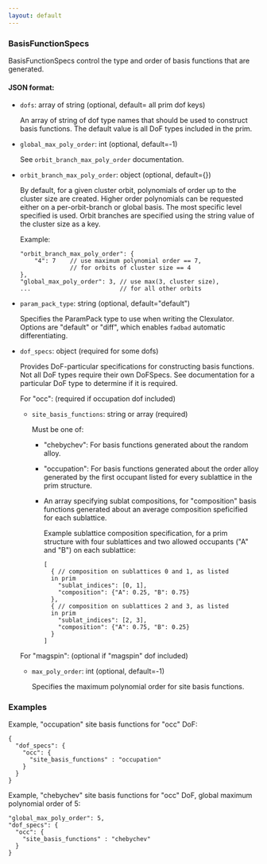 ```yaml
---
layout: default
---
```

### BasisFunctionSpecs

BasisFunctionSpecs control the type and order of basis functions that are generated.


#### JSON format:

- `dofs`: array of string (optional, default= all prim dof keys)

  An array of string of dof type names that should be used to construct basis functions. The default value is all DoF types included in the prim.

- `global_max_poly_order`: int (optional, default=-1)

  See `orbit_branch_max_poly_order` documentation.

- `orbit_branch_max_poly_order`: object (optional, default={})

  By default, for a given cluster orbit, polynomials of order up to the cluster size are created. Higher order polynomials can be requested either on a per-orbit-branch or global basis. The most specific level specified is used. Orbit branches are specified using the string value of the cluster size as a key.

  Example:

      "orbit_branch_max_poly_order": {
          "4": 7    // use maximum polynomial order == 7,
                    // for orbits of cluster size == 4
      },
      "global_max_poly_order": 3, // use max(3, cluster size),
      ...                         // for all other orbits

- `param_pack_type`: string (optional, default="default")

  Specifies the ParamPack type to use when writing the Clexulator. Options are "default" or "diff", which enables `fadbad` automatic differentiating.

- `dof_specs`: object (required for some dofs)

  Provides DoF-particular specifications for constructing basis functions. Not all DoF types require their own DoFSpecs. See documentation for a particular DoF type to determine if it is required.

    For "occ": (required if occupation dof included)

    - `site_basis_functions`: string or array (required)

      Must be one of:

      - "chebychev": For basis functions generated about the random alloy.
      - "occupation": For basis functions generated about the order alloy generated by the first occupant listed for every sublattice in the prim structure.
      - An array specifying sublat compositions, for "composition" basis functions generated about an average composition speficified for each sublattice.

        Example sublattice composition specification, for a prim structure with four sublattices and two allowed occupants ("A" and "B") on each sublattice:

            [
              { // composition on sublattices 0 and 1, as listed
              in prim
                "sublat_indices": [0, 1],
                "composition": {"A": 0.25, "B": 0.75}
              },
              { // composition on sublattices 2 and 3, as listed
              in prim
                "sublat_indices": [2, 3],
                "composition": {"A": 0.75, "B": 0.25}
              }
            ]

  For "<flavor>magspin": (optional if "<flavor>magspin" dof included)

  - `max_poly_order`: int (optional, default=-1)

    Specifies the maximum polynomial order for site basis functions.


### Examples

Example, "occupation" site basis functions for "occ" DoF:
```
{
  "dof_specs": {
    "occ": {
      "site_basis_functions" : "occupation"
    }
  }
}
```

Example, "chebychev" site basis functions for "occ" DoF, global maximum polynomial order of 5:
```
"global_max_poly_order": 5,
"dof_specs": {
  "occ": {
    "site_basis_functions" : "chebychev"
  }
}
```
